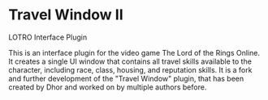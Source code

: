 Travel Window II
===================

LOTRO Interface Plugin

This is an interface plugin for the video game The Lord of the Rings Online. It creates a single UI window that contains all travel skills available to the character, including race, class, housing, and reputation skills. It is a fork and further development of the "Travel Window" plugin, that has been created by Dhor and worked on by multiple authors before.
